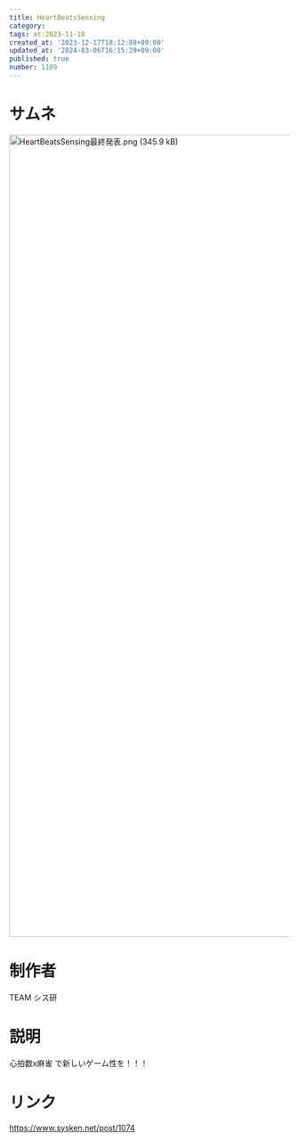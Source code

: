 ```yaml
---
title: HeartBeatsSensing
category:
tags: at:2023-11-18
created_at: '2023-12-17T18:12:08+09:00'
updated_at: '2024-03-06T16:15:29+09:00'
published: true
number: 1109
---
```


# サムネ
<img width="1440" alt="HeartBeatsSensing最終発表.png (345.9 kB)" src="https://img.esa.io/uploads/production/attachments/19973/2023/12/17/148142/4b6a0724-3fd0-4df6-a808-c6e359f8964c.png">

# 制作者
TEAM シス研

# 説明
心拍数x麻雀 で新しいゲーム性を！！！

# リンク
https://www.sysken.net/post/1074


